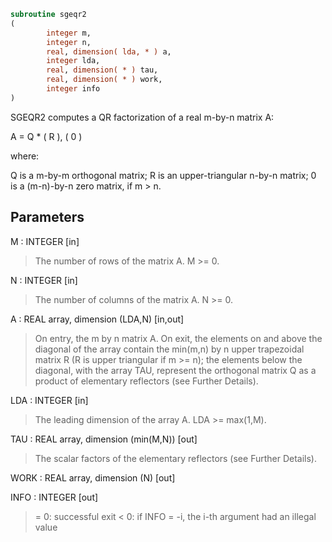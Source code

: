 ```fortran
subroutine sgeqr2
(
        integer m,
        integer n,
        real, dimension( lda, * ) a,
        integer lda,
        real, dimension( * ) tau,
        real, dimension( * ) work,
        integer info
)
```

SGEQR2 computes a QR factorization of a real m-by-n matrix A:

A = Q * ( R ),
( 0 )

where:

Q is a m-by-m orthogonal matrix;
R is an upper-triangular n-by-n matrix;
0 is a (m-n)-by-n zero matrix, if m > n.

## Parameters
M : INTEGER [in]
> The number of rows of the matrix A.  M >= 0.

N : INTEGER [in]
> The number of columns of the matrix A.  N >= 0.

A : REAL array, dimension (LDA,N) [in,out]
> On entry, the m by n matrix A.
> On exit, the elements on and above the diagonal of the array
> contain the min(m,n) by n upper trapezoidal matrix R (R is
> upper triangular if m >= n); the elements below the diagonal,
> with the array TAU, represent the orthogonal matrix Q as a
> product of elementary reflectors (see Further Details).

LDA : INTEGER [in]
> The leading dimension of the array A.  LDA >= max(1,M).

TAU : REAL array, dimension (min(M,N)) [out]
> The scalar factors of the elementary reflectors (see Further
> Details).

WORK : REAL array, dimension (N) [out]

INFO : INTEGER [out]
> = 0: successful exit
> < 0: if INFO = -i, the i-th argument had an illegal value
